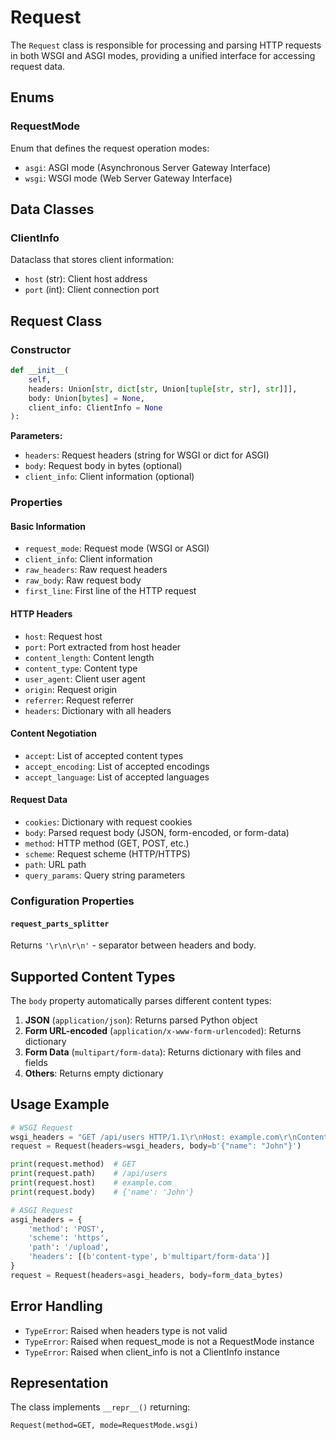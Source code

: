 # Request

The `Request` class is responsible for processing and parsing HTTP requests in both WSGI and ASGI modes, providing a unified interface for accessing request data.

## Enums

### RequestMode
Enum that defines the request operation modes:
- `asgi`: ASGI mode (Asynchronous Server Gateway Interface)
- `wsgi`: WSGI mode (Web Server Gateway Interface)

## Data Classes

### ClientInfo
Dataclass that stores client information:
- `host` (str): Client host address
- `port` (int): Client connection port

## Request Class

### Constructor
```python
def __init__(
    self,
    headers: Union[str, dict[str, Union[tuple[str, str], str]]],
    body: Union[bytes] = None,
    client_info: ClientInfo = None
):
```

**Parameters:**
- `headers`: Request headers (string for WSGI or dict for ASGI)
- `body`: Request body in bytes (optional)
- `client_info`: Client information (optional)

### Properties

#### Basic Information
- `request_mode`: Request mode (WSGI or ASGI)
- `client_info`: Client information
- `raw_headers`: Raw request headers
- `raw_body`: Raw request body
- `first_line`: First line of the HTTP request

#### HTTP Headers
- `host`: Request host
- `port`: Port extracted from host header
- `content_length`: Content length
- `content_type`: Content type
- `user_agent`: Client user agent
- `origin`: Request origin
- `referrer`: Request referrer
- `headers`: Dictionary with all headers

#### Content Negotiation
- `accept`: List of accepted content types
- `accept_encoding`: List of accepted encodings
- `accept_language`: List of accepted languages

#### Request Data
- `cookies`: Dictionary with request cookies
- `body`: Parsed request body (JSON, form-encoded, or form-data)
- `method`: HTTP method (GET, POST, etc.)
- `scheme`: Request scheme (HTTP/HTTPS)
- `path`: URL path
- `query_params`: Query string parameters

### Configuration Properties

#### `request_parts_splitter`
Returns `'\r\n\r\n'` - separator between headers and body.

## Supported Content Types

The `body` property automatically parses different content types:

1. **JSON** (`application/json`): Returns parsed Python object
2. **Form URL-encoded** (`application/x-www-form-urlencoded`): Returns dictionary
3. **Form Data** (`multipart/form-data`): Returns dictionary with files and fields
4. **Others**: Returns empty dictionary

## Usage Example

```python
# WSGI Request
wsgi_headers = "GET /api/users HTTP/1.1\r\nHost: example.com\r\nContent-Type: application/json"
request = Request(headers=wsgi_headers, body=b'{"name": "John"}')

print(request.method)  # GET
print(request.path)    # /api/users
print(request.host)    # example.com
print(request.body)    # {'name': 'John'}

# ASGI Request
asgi_headers = {
    'method': 'POST',
    'scheme': 'https',
    'path': '/upload',
    'headers': [(b'content-type', b'multipart/form-data')]
}
request = Request(headers=asgi_headers, body=form_data_bytes)
```

## Error Handling

- `TypeError`: Raised when headers type is not valid
- `TypeError`: Raised when request_mode is not a RequestMode instance
- `TypeError`: Raised when client_info is not a ClientInfo instance

## Representation

The class implements `__repr__()` returning:
```
Request(method=GET, mode=RequestMode.wsgi)
```